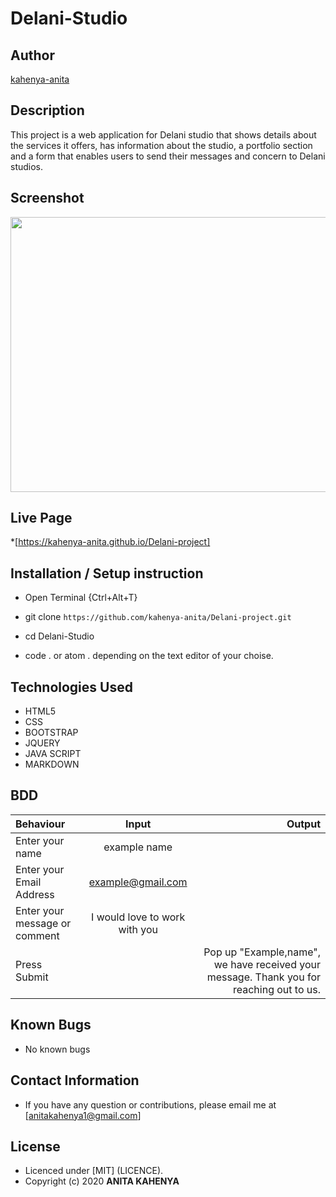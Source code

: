 # Delani-Studio

## Author

[kahenya-anita](https://github.com/kahenya-anita)

## Description

This project is a web application for Delani studio that shows details about the services it offers, has information about the studio, a portfolio section and a form that enables users to send their messages and concern to Delani studios. 

## Screenshot
<img src="https://raw.githubusercontent.com/Owiti-Charles/Delani-Studio/master/images/delanihome.png" width="900px" height="440px">

## Live Page 
*[https://kahenya-anita.github.io/Delani-project]


## Installation / Setup instruction
* Open Terminal {Ctrl+Alt+T}

* git clone ```https://github.com/kahenya-anita/Delani-project.git```

* cd Delani-Studio

* code . or atom . depending on the text editor of your choise.

## Technologies Used

* HTML5
* CSS
* BOOTSTRAP
* JQUERY
* JAVA SCRIPT
* MARKDOWN


## BDD
| Behaviour      | Input        | Output       |
| :------------- | :----------: | -----------: |
|  Enter your name  |   example name |     |
| Enter your Email Address  | example@gmail.com |   |
| Enter your message or comment   |  I would love to work with you     |     |
| Press Submit|     |Pop up "Example,name", we have received your message. Thank you for reaching out to us.|

## Known Bugs
* No known bugs

## Contact Information 

* If you have any question or contributions, please email me at [anitakahenya1@gmail.com]

## License

* Licenced under [MIT] (LICENCE).
* Copyright (c) 2020 **ANITA KAHENYA**
